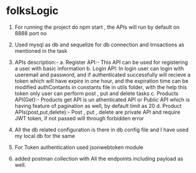 # folksLogic

1. For running the project do npm start , the APIs will run by default on 8888 port no
2. Used mysql as db and sequelize for db connection and trnsactions as mentioned in the task
3. APIs description:-
   a. Register API:- This API can be used for registering a user with basic information
   b. Login API: In login user can login with useremail and password, and if authenticated successfully will recieve a token which will have expire in one hour, and the expiration time can be modified authContants in constants file in utils folder, with the help this token only user can perform post , put and delete tasks
   c. Products API(Get):- Products get API is un athenticated API or Public API which is having feature of pagination as well, by default limit as 20
   d. Product APIs(post,put,delete):- Post , put , delete are private API and require JWT token, if not passed will through forbidden error

4.  All the db related configuration is there in db config file and I have used my local db for the same

5. For Token authentication used jsonwebtoken module
6. added postman collection with All the endpoints including payload as well.
